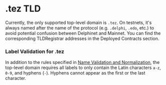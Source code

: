 # .tez TLD

Currently, the only supported top-level domain is `.tez`. On testnets, it's always named after the name of the protocol \(e.g. `.delphi`, `.edo`, etc.\) to avoid potential confusion between Delphinet and Mainnet. You can find the corresponding TLDRegistrar addresses in the Deployed Contracts section.

### Label Validation for .tez

In addition to the rules specified in [Name Validation and Normalization](name-resolution.md#name-validation-and-normalization), the top-level domain requires all labels to only contain the Latin characters `a-z`, `0-9`, and hyphens \(`-`\). Hyphens cannot appear as the first or the last character.


